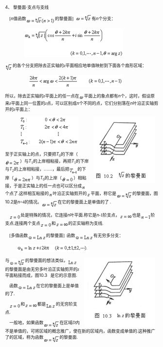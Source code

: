 <div class=Section1>
<p class=MsoNormal><span lang=EN-US>4</span><span lang=ZH-CN style='font-family:
宋体_GB2312'>、</span><span lang=ZH-CN style='font-family:宋体_GB2312'> 黎曼面·支点与支线</span></p>
<p class=MsoNormal><span lang=EN-US style='font-family:宋体_GB2312'>&nbsp;&nbsp;&nbsp;
[</span><i><span lang=EN-US>n</span></i><span lang=ZH-CN style='font-family:
宋体_GB2312'>值函数</span><sub><span lang=EN-US style='font-family:宋体_GB2312'><img
width=95 height=25 src="res/17e9d95da129bdd93c34fb6cc6aaaa52_5665_files/image002.gif"
u1:shapes="_x0000_i1025" align=absmiddle></span></sub><span lang=ZH-CN
style='font-family:宋体_GB2312'>的黎曼面</span><span lang=EN-US style='font-family:
宋体_GB2312'>]&nbsp; </span><sub><span lang=EN-US><img width=53 height=23
src="res/17e9d95da129bdd93c34fb6cc6aaaa52_5665_files/image004.gif" u1:shapes="_x0000_i1026"></span></sub><span
lang=ZH-CN style='font-family:宋体_GB2312'>有</span><i><span lang=EN-US>n</span></i><span
lang=ZH-CN style='font-family:宋体_GB2312'>个分支：</span></p>
<p class=MsoNormal><span lang=EN-US style='font-family:宋体_GB2312'>&nbsp;&nbsp;&nbsp;&nbsp;&nbsp;&nbsp;&nbsp;&nbsp;&nbsp;&nbsp;&nbsp;&nbsp;&nbsp;&nbsp;&nbsp;&nbsp;&nbsp;
</span><sub><span lang=EN-US><img width=325 height=93
src="res/17e9d95da129bdd93c34fb6cc6aaaa52_5665_files/image006.gif" u1:shapes="_x0000_i1027"></span></sub></p>
<p class=MsoNormal><sub><span lang=EN-US><img width=25 height=23
src="res/17e9d95da129bdd93c34fb6cc6aaaa52_5665_files/image008.gif" u1:shapes="_x0000_i1028"
align=absmiddle></span></sub><span lang=ZH-CN style='font-family:宋体_GB2312'>的各个分支把除去正实轴的</span><i><span
lang=EN-US style='font-family:宋体_GB2312'>z</span></i><span lang=ZH-CN
style='font-family:宋体_GB2312'>平面相应地单值映射到下面各个扇形区域：</span></p>
<p class=MsoNormal><span lang=EN-US style='font-family:宋体_GB2312'>&nbsp;&nbsp;&nbsp;&nbsp;&nbsp;&nbsp;&nbsp;&nbsp;&nbsp;&nbsp;&nbsp;&nbsp;&nbsp;&nbsp;&nbsp;&nbsp;&nbsp;&nbsp;&nbsp;&nbsp;&nbsp;
</span><sub><span lang=EN-US><img width=309 height=41
src="res/17e9d95da129bdd93c34fb6cc6aaaa52_5665_files/image010.gif" u1:shapes="_x0000_i1029"></span></sub></p>
<p class=MsoNormal><span lang=ZH-CN style='font-family:宋体_GB2312'>所以，除去正实轴的</span><i><span
lang=EN-US style='font-family:宋体_GB2312'>z</span></i><span lang=ZH-CN
style='font-family:宋体_GB2312'>平面上的任一点在</span><sub><span lang=EN-US><img
width=16 height=15 src="res/17e9d95da129bdd93c34fb6cc6aaaa52_5665_files/image012.gif"
u1:shapes="_x0000_i1030" align=absmiddle></span></sub><span lang=ZH-CN
style='font-family:宋体_GB2312'>平面上的象点都有</span><i><span lang=EN-US>n</span></i><span
lang=ZH-CN style='font-family:宋体_GB2312'>个，这时，假设原来</span><i><span lang=EN-US
style='font-family:宋体_GB2312'>z</span></i><span lang=ZH-CN style='font-family:
宋体_GB2312'>平面上同一位置的</span><i><span lang=EN-US style='font-family:宋体_GB2312'>z</span></i><span
lang=ZH-CN style='font-family:宋体_GB2312'>点，可以区别成</span><i><span lang=EN-US>n</span></i><span
lang=ZH-CN style='font-family:宋体_GB2312'>个不同的点，它们分别落在</span><i><span
lang=EN-US>n</span></i><span lang=ZH-CN style='font-family:宋体_GB2312'>叶沿正实轴剪开的</span><i><span
lang=EN-US style='font-family:宋体_GB2312'>z</span></i><span lang=ZH-CN
style='font-family:宋体_GB2312'>平面上：</span></p>
<p class=MsoNormal><img width=202 height=219
src="res/17e9d95da129bdd93c34fb6cc6aaaa52_5665_files/image015.gif" align=right hspace=12
alt="文本框:  &#13;&#10;图 10.2   的黎曼面&#13;&#10;" u1:shapes="_x0000_s1026"><span
lang=EN-US style='font-family:宋体_GB2312'>&nbsp;&nbsp;&nbsp;&nbsp;&nbsp;&nbsp;&nbsp;&nbsp;&nbsp;&nbsp;&nbsp;&nbsp;&nbsp;
</span><sub><span lang=EN-US><img width=192 height=96
src="res/17e9d95da129bdd93c34fb6cc6aaaa52_5665_files/image017.gif" u1:shapes="_x0000_i1031"></span></sub></p>
<p class=MsoNormal align=left style='text-align:left'><span lang=ZH-CN
style='font-family:宋体_GB2312'>至于正实轴上的点，只要把</span><i><span lang=EN-US>T</span></i><sub><span
lang=EN-US style='font-family:宋体_GB2312'>0</span></sub><span lang=ZH-CN
style='font-family:宋体_GB2312'>的下岸（</span><sub><span lang=EN-US><img width=49
height=19 src="res/17e9d95da129bdd93c34fb6cc6aaaa52_5665_files/image019.gif"
u1:shapes="_x0000_i1033" align=absmiddle></span></sub><span lang=ZH-CN
style='font-family:宋体_GB2312'>）与</span><i><span lang=EN-US>T</span></i><sub><span
lang=EN-US style='font-family:宋体_GB2312'>1</span></sub><span lang=ZH-CN
style='font-family:宋体_GB2312'>的上岸相粘接，再把</span><i><span lang=EN-US>T</span></i><sub><span
lang=EN-US style='font-family:宋体_GB2312'>1</span></sub><span lang=ZH-CN
style='font-family:宋体_GB2312'>的下岸与</span><i><span lang=EN-US>T</span></i><sub><span
lang=EN-US style='font-family:宋体_GB2312'>2</span></sub><span lang=ZH-CN
style='font-family:宋体_GB2312'>的上岸相粘接，……，最后把</span><sub><span lang=EN-US
style='font-family:宋体_GB2312'><img width=27 height=24
src="res/17e9d95da129bdd93c34fb6cc6aaaa52_5665_files/image021.gif" u1:shapes="_x0000_i1034"
align=absmiddle></span></sub><span lang=ZH-CN style='font-family:宋体_GB2312'>的下岸（</span><sub><span
lang=EN-US><img width=59 height=19
src="res/17e9d95da129bdd93c34fb6cc6aaaa52_5665_files/image023.gif" u1:shapes="_x0000_i1035"
align=absmiddle></span></sub><span lang=ZH-CN style='font-family:宋体_GB2312'>）与</span><i><span
lang=EN-US>T</span></i><sub><span lang=EN-US style='font-family:宋体_GB2312'>0</span></sub><span
lang=ZH-CN style='font-family:宋体_GB2312'>的上岸（</span><sub><span lang=EN-US><img
width=39 height=19 src="res/17e9d95da129bdd93c34fb6cc6aaaa52_5665_files/image025.gif"
u1:shapes="_x0000_i1036" align=absmiddle></span></sub><span lang=ZH-CN
style='font-family:宋体_GB2312'>）相粘接，于是正实轴上的任一点也可以区分成</span><sub><span
lang=EN-US style='font-family:宋体_GB2312'><img width=13 height=15
src="res/17e9d95da129bdd93c34fb6cc6aaaa52_5665_files/image027.gif" u1:shapes="_x0000_i1037"
align=absmiddle></span></sub><span lang=ZH-CN style='font-family:宋体_GB2312'>个点了</span><span
lang=EN-US style='font-family:宋体_GB2312'>.</span><span lang=ZH-CN
style='font-family:宋体_GB2312'>这样相互粘接的</span><sub><span lang=EN-US
style='font-family:宋体_GB2312'><img width=13 height=15
src="res/17e9d95da129bdd93c34fb6cc6aaaa52_5665_files/image029.gif" u1:shapes="_x0000_i1038"
align=absmiddle></span></sub><span lang=ZH-CN style='font-family:宋体_GB2312'>叶沿正实轴剪开的</span><sub><span
lang=EN-US style='font-family:宋体_GB2312'><img width=13 height=13
src="res/17e9d95da129bdd93c34fb6cc6aaaa52_5665_files/image031.gif" u1:shapes="_x0000_i1039"
align=absmiddle></span></sub><span lang=ZH-CN style='font-family:宋体_GB2312'>平面，称它是</span><sub><span
lang=EN-US style='font-family:宋体_GB2312'><img width=53 height=23
src="res/17e9d95da129bdd93c34fb6cc6aaaa52_5665_files/image033.gif" u1:shapes="_x0000_i1040"
align=absmiddle></span></sub><span lang=ZH-CN style='font-family:宋体_GB2312'>的黎曼面，图</span><span
lang=EN-US>10.2</span><span lang=ZH-CN style='font-family:宋体_GB2312'>是</span><i><span
lang=EN-US>n</span></i><span lang=EN-US style='font-family:宋体_GB2312'>=4</span><span
lang=ZH-CN style='font-family:宋体_GB2312'>的情况。</span><sub><span lang=EN-US
style='font-family:宋体_GB2312'><img width=53 height=23
src="res/17e9d95da129bdd93c34fb6cc6aaaa52_5665_files/image034.gif" u1:shapes="_x0000_i1041"
align=absmiddle></span></sub><span lang=ZH-CN style='font-family:宋体_GB2312'>在它的黎曼面上是单值的了</span><span
lang=EN-US style='font-family:宋体_GB2312'> .</span></p>
<p class=MsoNormal align=left style='text-align:left'><span lang=EN-US
style='font-family:宋体_GB2312'>&nbsp;&nbsp;&nbsp; <sub><img width=37 height=19
src="res/17e9d95da129bdd93c34fb6cc6aaaa52_5665_files/image036.gif" u1:shapes="_x0000_i1042"
align=absmiddle></sub></span><span lang=ZH-CN style='font-family:宋体_GB2312'>处是特殊的情况，它连接</span><i><span
lang=EN-US>n</span></i><span lang=ZH-CN style='font-family:宋体_GB2312'>叶平面</span><span
lang=EN-US style='font-family:宋体_GB2312'>.</span><span lang=ZH-CN
style='font-family:宋体_GB2312'>称它是</span><i><span lang=EN-US>n</span></i><span
lang=EN-US style='font-family:宋体_GB2312'>-1</span><span lang=ZH-CN
style='font-family:宋体_GB2312'>阶支点，</span><sub><span lang=EN-US
style='font-family:宋体_GB2312'><img width=41 height=13
src="res/17e9d95da129bdd93c34fb6cc6aaaa52_5665_files/image038.gif" u1:shapes="_x0000_i1043"
align=absmiddle></span></sub><span lang=ZH-CN style='font-family:宋体_GB2312'>也是</span><sub><span
lang=EN-US style='font-family:宋体_GB2312'><img width=33 height=19
src="res/17e9d95da129bdd93c34fb6cc6aaaa52_5665_files/image040.gif" u1:shapes="_x0000_i1044"
align=absmiddle></span></sub><span lang=ZH-CN style='font-family:宋体_GB2312'>阶支点</span><span
lang=EN-US style='font-family:宋体_GB2312'>.</span><span lang=ZH-CN
style='font-family:宋体_GB2312'>连接两个支点</span><sub><span lang=EN-US
style='font-family:宋体_GB2312'><img width=37 height=19
src="res/17e9d95da129bdd93c34fb6cc6aaaa52_5665_files/image042.gif" u1:shapes="_x0000_i1045"
align=absmiddle></span></sub><span lang=ZH-CN style='font-family:宋体_GB2312'>和</span><sub><span
lang=EN-US style='font-family:宋体_GB2312'><img width=41 height=13
src="res/17e9d95da129bdd93c34fb6cc6aaaa52_5665_files/image044.gif" u1:shapes="_x0000_i1046"
align=absmiddle></span></sub><span lang=ZH-CN style='font-family:宋体_GB2312'>的正实轴称为支线</span><span
lang=EN-US style='font-family:宋体_GB2312'>.</span></p>
<p class=MsoNormal align=left style='text-align:left'><span lang=EN-US
style='font-family:宋体_GB2312'>&nbsp;&nbsp;&nbsp; [</span><span lang=ZH-CN
style='font-family:宋体_GB2312'>多值函数</span><sub><span lang=EN-US
style='font-family:宋体_GB2312'><img width=60 height=19
src="res/17e9d95da129bdd93c34fb6cc6aaaa52_5665_files/image046.gif" u1:shapes="_x0000_i1047"
align=absmiddle></span></sub><span lang=ZH-CN style='font-family:宋体_GB2312'>的黎曼面</span><span
lang=EN-US style='font-family:宋体_GB2312'>]&nbsp; </span><span lang=ZH-CN
style='font-family:宋体_GB2312'>函数</span><sub><span lang=EN-US style='font-family:
宋体_GB2312'><img width=60 height=19
src="res/17e9d95da129bdd93c34fb6cc6aaaa52_5665_files/image048.gif" u1:shapes="_x0000_i1048"
align=absmiddle></span></sub><span lang=ZH-CN style='font-family:宋体_GB2312'>有无穷多分支：</span></p>
<p class=MsoNormal align=left style='text-align:left'><span lang=EN-US
style='font-family:宋体_GB2312'>&nbsp;&nbsp;&nbsp;&nbsp;&nbsp;&nbsp;&nbsp;&nbsp;&nbsp;&nbsp;
<sub><img width=235 height=24 src="res/17e9d95da129bdd93c34fb6cc6aaaa52_5665_files/image050.gif"
u1:shapes="_x0000_i1049"></sub></span></p>
<p class=MsoNormal align=left style='text-align:left'><img width=231
height=230 src="res/17e9d95da129bdd93c34fb6cc6aaaa52_5665_files/image053.gif" align=right
hspace=12 alt="文本框:  &#13;&#10;   图 10.3   的黎曼面&#13;&#10;"
u1:shapes="_x0000_s1027"><span lang=ZH-CN style='font-family:宋体_GB2312'>与</span><sub><span
lang=EN-US style='font-family:宋体_GB2312'><img width=52 height=23
src="res/17e9d95da129bdd93c34fb6cc6aaaa52_5665_files/image055.gif" u1:shapes="_x0000_i1050"
align=absmiddle></span></sub><span lang=ZH-CN style='font-family:宋体_GB2312'>的黎曼面的想法类似，</span><sub><span
lang=EN-US style='font-family:宋体_GB2312'><img width=32 height=17
src="res/17e9d95da129bdd93c34fb6cc6aaaa52_5665_files/image057.gif" u1:shapes="_x0000_i1051"
align=absmiddle></span></sub><span lang=ZH-CN style='font-family:宋体_GB2312'>的黎曼面是由无穷多叶沿正实轴剪开的</span><i><span
lang=EN-US style='font-family:宋体_GB2312'>z</span></i><span lang=ZH-CN
style='font-family:宋体_GB2312'>平面粘接而成，图</span><span lang=EN-US>10.3</span><span
lang=EN-US style='font-family:宋体_GB2312'>&nbsp;&nbsp; </span><span lang=ZH-CN
style='font-family:宋体_GB2312'>是它的示意图</span><span lang=EN-US style='font-family:
宋体_GB2312'>.</span></p>
<p class=MsoNormal><span lang=EN-US style='font-family:宋体_GB2312'>&nbsp;&nbsp;&nbsp;
</span><span lang=ZH-CN style='font-family:宋体_GB2312'>函数</span><sub><span
lang=EN-US style='font-family:宋体_GB2312'><img width=60 height=19
src="res/17e9d95da129bdd93c34fb6cc6aaaa52_5665_files/image058.gif" u1:shapes="_x0000_i1052"
align=absmiddle></span></sub><span lang=ZH-CN style='font-family:宋体_GB2312'>在它的黎曼面上是单值的了</span><span
lang=EN-US style='font-family:宋体_GB2312'>.</span></p>
<p class=MsoNormal><span lang=EN-US style='font-family:宋体_GB2312'>&nbsp;&nbsp;&nbsp;
<sub><img width=37 height=19 src="res/17e9d95da129bdd93c34fb6cc6aaaa52_5665_files/image059.gif"
u1:shapes="_x0000_i1055" align=absmiddle></sub></span><span lang=ZH-CN
style='font-family:宋体_GB2312'>和</span><sub><span lang=EN-US style='font-family:
宋体_GB2312'><img width=41 height=13
src="res/17e9d95da129bdd93c34fb6cc6aaaa52_5665_files/image061.gif" u1:shapes="_x0000_i1056"
align=absmiddle></span></sub><span lang=ZH-CN style='font-family:宋体_GB2312'>都是</span><sub><span
lang=EN-US style='font-family:宋体_GB2312'><img width=33 height=17
src="res/17e9d95da129bdd93c34fb6cc6aaaa52_5665_files/image063.gif" u1:shapes="_x0000_i1057"
align=absmiddle></span></sub><span lang=ZH-CN style='font-family:宋体_GB2312'>的无穷阶支点</span><span
lang=EN-US style='font-family:宋体_GB2312'>.</span></p>
<p class=MsoNormal><span lang=EN-US style='font-family:宋体_GB2312'>&nbsp;&nbsp;&nbsp;
</span><span lang=ZH-CN style='font-family:宋体_GB2312'>一般地，如果函数</span><sub><span
lang=EN-US style='font-family:宋体_GB2312'><img width=53 height=23
src="res/17e9d95da129bdd93c34fb6cc6aaaa52_5665_files/image064.gif" u1:shapes="_x0000_i1058"
align=absmiddle></span></sub><span lang=ZH-CN style='font-family:宋体_GB2312'>在区域</span><i><span
lang=EN-US style='font-family:宋体_GB2312'>D</span></i><span lang=ZH-CN
style='font-family:宋体_GB2312'>内不是单值的，可将区域的概念推广，使在新的区域内，函数变成单值的</span><span
lang=EN-US style='font-family:宋体_GB2312'>.</span><span lang=ZH-CN
style='font-family:宋体_GB2312'>这种推广了的区域，称为函数</span><sub><span lang=EN-US
style='font-family:宋体_GB2312'><img width=53 height=23
src="res/17e9d95da129bdd93c34fb6cc6aaaa52_5665_files/image065.gif" u1:shapes="_x0000_i1063"
align=absmiddle></span></sub><span lang=ZH-CN style='font-family:宋体_GB2312'>的黎曼面</span><span
lang=EN-US style='font-family:宋体_GB2312'>.</span></p>
</div>